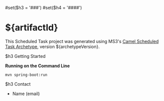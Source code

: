 #set($h3 = '###')
#set($h4 = '####')
# ${artifactId}

This Scheduled Task project was generated using MS3's [Camel Scheduled Task Archetype](https://github.com/MS3Inc/camel-archetypes), version ${archetypeVersion}.

$h3 Getting Started

**Running on the Command Line**

```
mvn spring-boot:run
```

$h3 Contact

* Name (email)